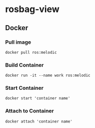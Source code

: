 # rosbag-view

## Docker

### Pull image  
`docker pull ros:melodic`

### Build Container  
`docker run -it --name work ros:melodic`

### Start Container  
`docker start 'container name'`

### Attach to Container  
`docker attach 'container name'`